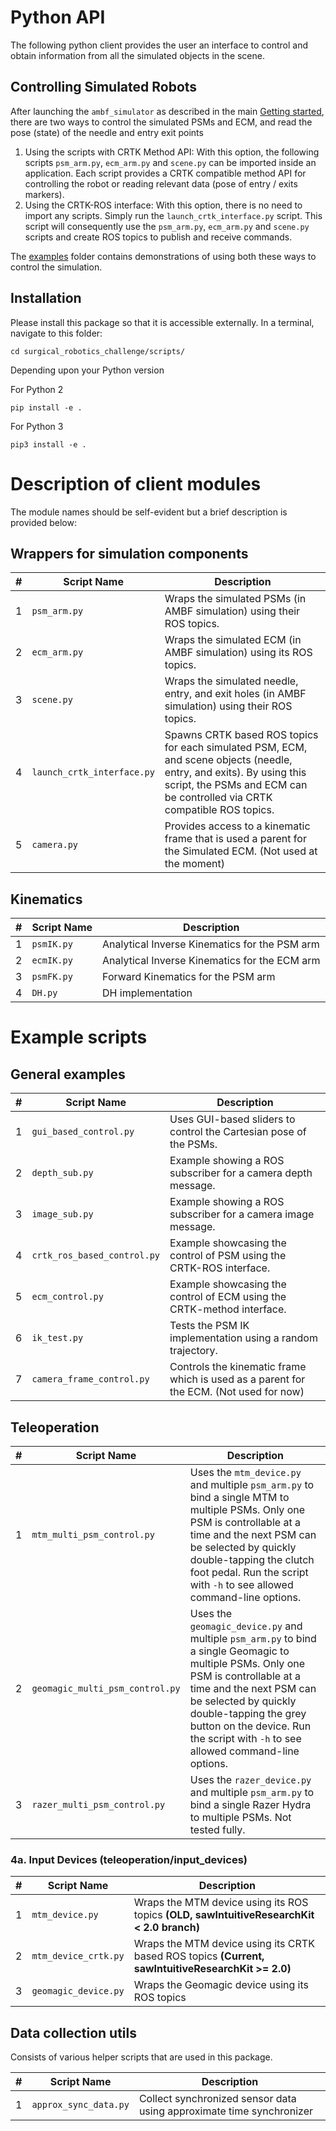 # Python API 

The following python client provides the user an interface to control and obtain information from all the simulated objects in the scene.

## Controlling Simulated Robots
After launching the `ambf_simulator` as described in the main [Getting started](getting_started.md), there are two ways to control the simulated PSMs and ECM, and read the pose (state) of the needle and entry exit points

1. Using the scripts with CRTK Method API:
    With this option, the following scripts `psm_arm.py`, `ecm_arm.py` and `scene.py` can be imported inside an application. Each script provides a CRTK compatible method API for controlling the robot or reading relevant data (pose of entry / exits markers).
2. Using the CRTK-ROS interface:
    With this option, there is no need to import any scripts. Simply run the `launch_crtk_interface.py` script. This script will consequently use the `psm_arm.py`, `ecm_arm.py` and `scene.py` scripts and create ROS topics to publish and receive commands.

The [examples](./surgical_robotics_challenge/examples) folder contains demonstrations of using both these ways to control the simulation.

## Installation

Please install this package so that it is accessible externally.
In a terminal, navigate to this folder:
```
cd surgical_robotics_challenge/scripts/
```
Depending upon your Python version

For Python 2
```
pip install -e .
```

For Python 3

```
pip3 install -e .
```

# Description of client modules 
The module names should be self-evident but a brief description is provided below:

## Wrappers for simulation components
| #   | Script Name                | Description                                                                                                                                                                                      |
| --- | -------------------------- | ------------------------------------------------------------------------------------------------------------------------------------------------------------------------------------------------ |
| 1   | `psm_arm.py`               | Wraps the simulated PSMs (in AMBF simulation) using their ROS topics.                                                                                                                            |
| 2   | `ecm_arm.py`               | Wraps the simulated ECM (in AMBF simulation) using its ROS topics.                                                                                                                               |
| 3   | `scene.py`                 | Wraps the simulated needle, entry, and exit holes (in AMBF simulation) using their ROS topics.                                                                                                   |
| 4   | `launch_crtk_interface.py` | Spawns CRTK based ROS topics for each simulated PSM, ECM, and scene objects (needle, entry, and exits). By using this script, the PSMs and ECM can be controlled via CRTK compatible ROS topics. |
| 5   | `camera.py`                | Provides access to a kinematic frame that is used a parent for the Simulated ECM. (Not used at the moment)                                                                                       |

## Kinematics
| #   | Script Name | Description                                   |
| --- | ----------- | --------------------------------------------- |
| 1   | `psmIK.py`  | Analytical Inverse Kinematics for the PSM arm |
| 2   | `ecmIK.py`  | Analytical Inverse Kinematics for the ECM arm |
| 3   | `psmFK.py`  | Forward Kinematics for the PSM arm            |
| 4   | `DH.py`     | DH implementation                             |

# Example scripts

## General examples 
| #   | Script Name                 | Description                                                                            |
| --- | --------------------------- | -------------------------------------------------------------------------------------- |
| 1   | `gui_based_control.py`      | Uses GUI-based sliders to control the Cartesian pose of the PSMs.                      |
| 2   | `depth_sub.py`              | Example showing a ROS subscriber for a camera depth message.                           |
| 3   | `image_sub.py`              | Example showing a ROS subscriber for a camera image message.                           |
| 4   | `crtk_ros_based_control.py` | Example showcasing the control of PSM using the CRTK-ROS interface.                    |
| 5   | `ecm_control.py`            | Example showcasing the control of ECM using the CRTK-method interface.                 |
| 6   | `ik_test.py`                | Tests the PSM IK implementation using a random trajectory.                             |
| 7   | `camera_frame_control.py`   | Controls the kinematic frame which is used as a parent for the ECM. (Not used for now) |

## Teleoperation
| #   | Script Name                     | Description                                                                                                                                                                                                                                                                                        |
| --- | ------------------------------- | -------------------------------------------------------------------------------------------------------------------------------------------------------------------------------------------------------------------------------------------------------------------------------------------------- |
| 1   | `mtm_multi_psm_control.py`      | Uses the `mtm_device.py` and multiple `psm_arm.py` to bind a single MTM to multiple PSMs. Only one PSM is controllable at a time and the next PSM can be selected by quickly double-tapping the clutch foot pedal. Run the script with `-h` to see allowed command-line options.                   |
| 2   | `geomagic_multi_psm_control.py` | Uses the `geomagic_device.py` and multiple `psm_arm.py` to bind a single Geomagic to multiple PSMs. Only one PSM is controllable at a time and the next PSM can be selected by quickly double-tapping the grey button on the device. Run the script with `-h` to see allowed command-line options. |
| 3   | `razer_multi_psm_control.py`    | Uses the `razer_device.py` and multiple `psm_arm.py` to bind a single Razer Hydra to multiple PSMs. Not tested fully.                                                                                                                                                                              |
### 4a. Input Devices (teleoperation/input_devices)

| #   | Script Name          | Description                                                                                        |
| --- | -------------------- | -------------------------------------------------------------------------------------------------- |
| 1   | `mtm_device.py`      | Wraps the MTM device using its ROS topics **(OLD, sawIntuitiveResearchKit < 2.0 branch)**          |
| 2   | `mtm_device_crtk.py` | Wraps the MTM device using its CRTK based ROS topics **(Current, sawIntuitiveResearchKit >= 2.0)** |
| 3   | `geomagic_device.py` | Wraps the Geomagic device using its ROS topics                                                     |

## Data collection utils

Consists of various helper scripts that are used in this package.

| #   | Script Name           | Description                                                          |
| --- | --------------------- | -------------------------------------------------------------------- |
| 1   | `approx_sync_data.py` | Collect synchronized sensor data using approximate time synchronizer |

